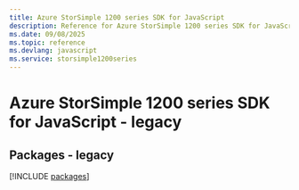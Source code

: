 ```yaml
---
title: Azure StorSimple 1200 series SDK for JavaScript
description: Reference for Azure StorSimple 1200 series SDK for JavaScript
ms.date: 09/08/2025
ms.topic: reference
ms.devlang: javascript
ms.service: storsimple1200series
---
```

# Azure StorSimple 1200 series SDK for JavaScript - legacy
## Packages - legacy
[!INCLUDE [packages](storsimple-1200-series-index.md)]